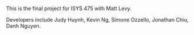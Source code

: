 This is the final project for ISYS 475 with Matt Levy. 

Developers include Judy Huynh, Kevin Ng, Simone Ozzello, Jonathan Chiu, Danh Nguyen.
